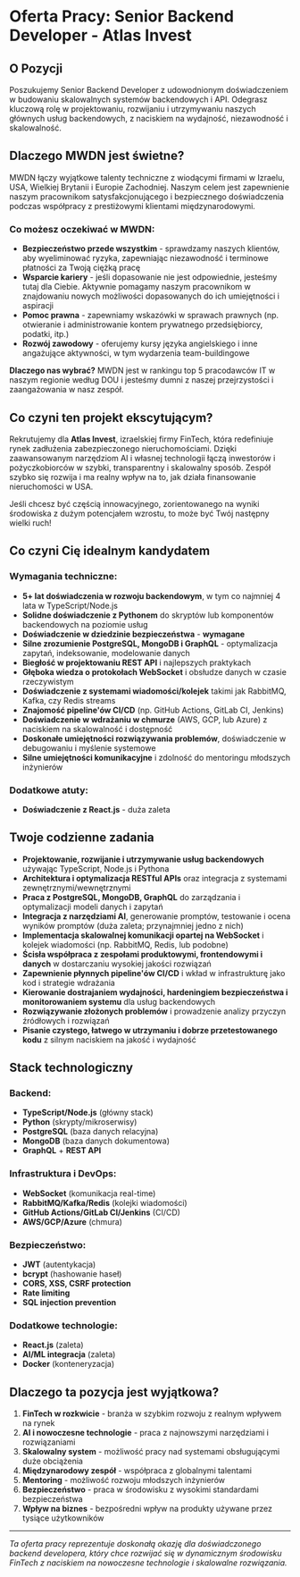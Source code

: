 # Oferta Pracy: Senior Backend Developer - Atlas Invest

## O Pozycji

Poszukujemy Senior Backend Developer z udowodnionym doświadczeniem w budowaniu skalowalnych systemów backendowych i API. Odegrasz kluczową rolę w projektowaniu, rozwijaniu i utrzymywaniu naszych głównych usług backendowych, z naciskiem na wydajność, niezawodność i skalowalność.

## Dlaczego MWDN jest świetne?

MWDN łączy wyjątkowe talenty techniczne z wiodącymi firmami w Izraelu, USA, Wielkiej Brytanii i Europie Zachodniej. Naszym celem jest zapewnienie naszym pracownikom satysfakcjonującego i bezpiecznego doświadczenia podczas współpracy z prestiżowymi klientami międzynarodowymi.

### Co możesz oczekiwać w MWDN:

- **Bezpieczeństwo przede wszystkim** - sprawdzamy naszych klientów, aby wyeliminować ryzyka, zapewniając niezawodność i terminowe płatności za Twoją ciężką pracę
- **Wsparcie kariery** - jeśli dopasowanie nie jest odpowiednie, jesteśmy tutaj dla Ciebie. Aktywnie pomagamy naszym pracownikom w znajdowaniu nowych możliwości dopasowanych do ich umiejętności i aspiracji
- **Pomoc prawna** - zapewniamy wskazówki w sprawach prawnych (np. otwieranie i administrowanie kontem prywatnego przedsiębiorcy, podatki, itp.)
- **Rozwój zawodowy** - oferujemy kursy języka angielskiego i inne angażujące aktywności, w tym wydarzenia team-buildingowe

**Dlaczego nas wybrać?** MWDN jest w rankingu top 5 pracodawców IT w naszym regionie według DOU i jesteśmy dumni z naszej przejrzystości i zaangażowania w nasz zespół.

## Co czyni ten projekt ekscytującym?

Rekrutujemy dla **Atlas Invest**, izraelskiej firmy FinTech, która redefiniuje rynek zadłużenia zabezpieczonego nieruchomościami. Dzięki zaawansowanym narzędziom AI i własnej technologii łączą inwestorów i pożyczkobiorców w szybki, transparentny i skalowalny sposób. Zespół szybko się rozwija i ma realny wpływ na to, jak działa finansowanie nieruchomości w USA.

Jeśli chcesz być częścią innowacyjnego, zorientowanego na wyniki środowiska z dużym potencjałem wzrostu, to może być Twój następny wielki ruch!

## Co czyni Cię idealnym kandydatem

### Wymagania techniczne:
- **5+ lat doświadczenia w rozwoju backendowym**, w tym co najmniej 4 lata w TypeScript/Node.js
- **Solidne doświadczenie z Pythonem** do skryptów lub komponentów backendowych na poziomie usług
- **Doświadczenie w dziedzinie bezpieczeństwa** - **wymagane**
- **Silne zrozumienie PostgreSQL, MongoDB i GraphQL** - optymalizacja zapytań, indeksowanie, modelowanie danych
- **Biegłość w projektowaniu REST API** i najlepszych praktykach
- **Głęboka wiedza o protokołach WebSocket** i obsłudze danych w czasie rzeczywistym
- **Doświadczenie z systemami wiadomości/kolejek** takimi jak RabbitMQ, Kafka, czy Redis streams
- **Znajomość pipeline'ów CI/CD** (np. GitHub Actions, GitLab CI, Jenkins)
- **Doświadczenie w wdrażaniu w chmurze** (AWS, GCP, lub Azure) z naciskiem na skalowalność i dostępność
- **Doskonałe umiejętności rozwiązywania problemów**, doświadczenie w debugowaniu i myślenie systemowe
- **Silne umiejętności komunikacyjne** i zdolność do mentoringu młodszych inżynierów

### Dodatkowe atuty:
- **Doświadczenie z React.js** - duża zaleta

## Twoje codzienne zadania

- **Projektowanie, rozwijanie i utrzymywanie usług backendowych** używając TypeScript, Node.js i Pythona
- **Architektura i optymalizacja RESTful APIs** oraz integracja z systemami zewnętrznymi/wewnętrznymi
- **Praca z PostgreSQL, MongoDB, GraphQL** do zarządzania i optymalizacji modeli danych i zapytań
- **Integracja z narzędziami AI**, generowanie promptów, testowanie i ocena wyników promptów (duża zaleta; przynajmniej jedno z nich)
- **Implementacja skalowalnej komunikacji opartej na WebSocket** i kolejek wiadomości (np. RabbitMQ, Redis, lub podobne)
- **Ścisła współpraca z zespołami produktowymi, frontendowymi i danych** w dostarczaniu wysokiej jakości rozwiązań
- **Zapewnienie płynnych pipeline'ów CI/CD** i wkład w infrastrukturę jako kod i strategie wdrażania
- **Kierowanie dostrajaniem wydajności, hardeningiem bezpieczeństwa i monitorowaniem systemu** dla usług backendowych
- **Rozwiązywanie złożonych problemów** i prowadzenie analizy przyczyn źródłowych i rozwiązań
- **Pisanie czystego, łatwego w utrzymaniu i dobrze przetestowanego kodu** z silnym naciskiem na jakość i wydajność

## Stack technologiczny

### Backend:
- **TypeScript/Node.js** (główny stack)
- **Python** (skrypty/mikroserwisy)
- **PostgreSQL** (baza danych relacyjna)
- **MongoDB** (baza danych dokumentowa)
- **GraphQL** + **REST API**

### Infrastruktura i DevOps:
- **WebSocket** (komunikacja real-time)
- **RabbitMQ/Kafka/Redis** (kolejki wiadomości)
- **GitHub Actions/GitLab CI/Jenkins** (CI/CD)
- **AWS/GCP/Azure** (chmura)

### Bezpieczeństwo:
- **JWT** (autentykacja)
- **bcrypt** (hashowanie haseł)
- **CORS, XSS, CSRF protection**
- **Rate limiting**
- **SQL injection prevention**

### Dodatkowe technologie:
- **React.js** (zaleta)
- **AI/ML integracja** (zaleta)
- **Docker** (konteneryzacja)

## Dlaczego ta pozycja jest wyjątkowa?

1. **FinTech w rozkwicie** - branża w szybkim rozwoju z realnym wpływem na rynek
2. **AI i nowoczesne technologie** - praca z najnowszymi narzędziami i rozwiązaniami
3. **Skalowalny system** - możliwość pracy nad systemami obsługującymi duże obciążenia
4. **Międzynarodowy zespół** - współpraca z globalnymi talentami
5. **Mentoring** - możliwość rozwoju młodszych inżynierów
6. **Bezpieczeństwo** - praca w środowisku z wysokimi standardami bezpieczeństwa
7. **Wpływ na biznes** - bezpośredni wpływ na produkty używane przez tysiące użytkowników

---

*Ta oferta pracy reprezentuje doskonałą okazję dla doświadczonego backend developera, który chce rozwijać się w dynamicznym środowisku FinTech z naciskiem na nowoczesne technologie i skalowalne rozwiązania.*
